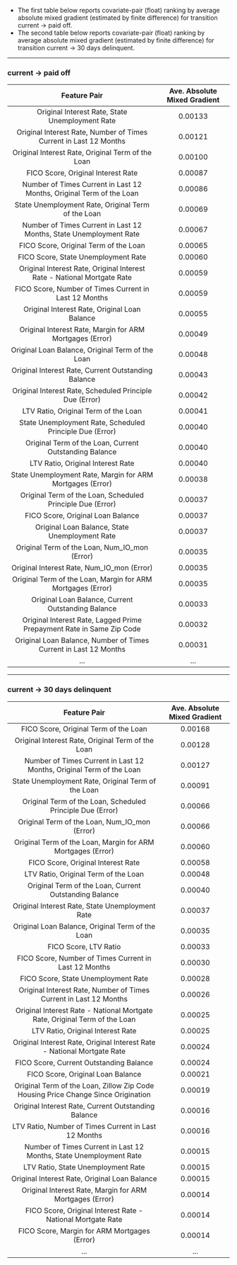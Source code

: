 - The first table below reports covariate-pair (float) ranking by average absolute mixed gradient (estimated by finite difference) for transition current -> paid off. 
- The second table below reports covariate-pair (float) ranking by average absolute mixed gradient (estimated by finite difference) for transition current -> 30 days delinquent.

------
### current -> paid off

| Feature Pair                                                            | Ave. Absolute Mixed Gradient |
|:-----------------------------------------------------------------------:|:----------------------------:|
| Original Interest Rate, State Unemployment Rate                         | 0.00133                      |
| Original Interest Rate, Number of Times Current in Last 12 Months       | 0.00121                      |
| Original Interest Rate, Original Term of the Loan                       | 0.00100                      |
| FICO Score, Original Interest Rate                                      | 0.00087                      |
| Number of Times Current in Last 12 Months, Original Term of the Loan    | 0.00086                      |
| State Unemployment Rate, Original Term of the Loan                      | 0.00069                      |
| Number of Times Current in Last 12 Months, State Unemployment Rate      | 0.00067                      |
| FICO Score, Original Term of the Loan                                   | 0.00065                      |
| FICO Score, State Unemployment Rate                                     | 0.00060                      |
| Original Interest Rate, Original Interest Rate - National Mortgate Rate | 0.00059                      |
| FICO Score, Number of Times Current in Last 12 Months                   | 0.00059                      |
| Original Interest Rate, Original Loan Balance                           | 0.00055                      |
| Original Interest Rate, Margin for ARM Mortgages (Error)                | 0.00049                      |
| Original Loan Balance, Original Term of the Loan                        | 0.00048                      |
| Original Interest Rate, Current Outstanding Balance                     | 0.00043                      |
| Original Interest Rate, Scheduled Principle Due (Error)                 | 0.00042                      |
| LTV Ratio, Original Term of the Loan                                    | 0.00041                      |
| State Unemployment Rate, Scheduled Principle Due (Error)                | 0.00040                      |
| Original Term of the Loan, Current Outstanding Balance                  | 0.00040                      |
| LTV Ratio, Original Interest Rate                                       | 0.00040                      |
| State Unemployment Rate, Margin for ARM Mortgages (Error)               | 0.00038                      |
| Original Term of the Loan, Scheduled Principle Due (Error)              | 0.00037                      |
| FICO Score, Original Loan Balance                                       | 0.00037                      |
| Original Loan Balance, State Unemployment Rate                          | 0.00037                      |
| Original Term of the Loan, Num_IO_mon (Error)                           | 0.00035                      |
| Original Interest Rate, Num_IO_mon (Error)                              | 0.00035                      |
| Original Term of the Loan, Margin for ARM Mortgages (Error)             | 0.00035                      |
| Original Loan Balance, Current Outstanding Balance                      | 0.00033                      |
| Original Interest Rate, Lagged Prime Prepayment Rate in Same Zip Code   | 0.00032                      |
| Original Loan Balance, Number of Times Current in Last 12 Months        | 0.00031                      |
| ...                                                                     | ...                          |

------
### current -> 30 days delinquent

| Feature Pair                                                                      | Ave. Absolute Mixed Gradient |
|:---------------------------------------------------------------------------------:|:----------------------------:|
| FICO Score, Original Term of the Loan                                             | 0.00168                      |
| Original Interest Rate, Original Term of the Loan                                 | 0.00128                      |
| Number of Times Current in Last 12 Months, Original Term of the Loan              | 0.00127                      |
| State Unemployment Rate, Original Term of the Loan                                | 0.00091                      |
| Original Term of the Loan, Scheduled Principle Due (Error)                        | 0.00066                      |
| Original Term of the Loan, Num_IO_mon (Error)                                     | 0.00066                      |
| Original Term of the Loan, Margin for ARM Mortgages (Error)                       | 0.00060                      |
| FICO Score, Original Interest Rate                                                | 0.00058                      |
| LTV Ratio, Original Term of the Loan                                              | 0.00048                      |
| Original Term of the Loan, Current Outstanding Balance                            | 0.00040                      |
| Original Interest Rate, State Unemployment Rate                                   | 0.00037                      |
| Original Loan Balance, Original Term of the Loan                                  | 0.00035                      |
| FICO Score, LTV Ratio                                                             | 0.00033                      |
| FICO Score, Number of Times Current in Last 12 Months                             | 0.00030                      |
| FICO Score, State Unemployment Rate                                               | 0.00028                      |
| Original Interest Rate, Number of Times Current in Last 12 Months                 | 0.00026                      |
| Original Interest Rate - National Mortgate Rate, Original Term of the Loan        | 0.00025                      |
| LTV Ratio, Original Interest Rate                                                 | 0.00025                      |
| Original Interest Rate, Original Interest Rate - National Mortgate Rate           | 0.00024                      |
| FICO Score, Current Outstanding Balance                                           | 0.00024                      |
| FICO Score, Original Loan Balance                                                 | 0.00021                      |
| Original Term of the Loan, Zillow Zip Code Housing Price Change Since Origination | 0.00019                      |
| Original Interest Rate, Current Outstanding Balance                               | 0.00016                      |
| LTV Ratio, Number of Times Current in Last 12 Months                              | 0.00016                      |
| Number of Times Current in Last 12 Months, State Unemployment Rate                | 0.00015                      |
| LTV Ratio, State Unemployment Rate                                                | 0.00015                      |
| Original Interest Rate, Original Loan Balance                                     | 0.00015                      |
| Original Interest Rate, Margin for ARM Mortgages (Error)                          | 0.00014                      |
| FICO Score, Original Interest Rate - National Mortgate Rate                       | 0.00014                      |
| FICO Score, Margin for ARM Mortgages (Error)                                      | 0.00014                      |
| ...                                                                               | ...                          |
